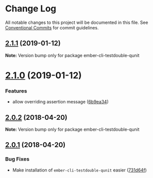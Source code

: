 # Change Log

All notable changes to this project will be documented in this file.
See [Conventional Commits](https://conventionalcommits.org) for commit guidelines.

<a name="2.1.1"></a>
## [2.1.1](https://github.com/alexlafroscia/testdouble-qunit/tree/master/packages/ember-cli-testdouble-qunit/compare/v2.1.0...v2.1.1) (2019-01-12)




**Note:** Version bump only for package ember-cli-testdouble-qunit

<a name="2.1.0"></a>
# [2.1.0](https://github.com/alexlafroscia/testdouble-qunit/tree/master/packages/ember-cli-testdouble-qunit/compare/v2.0.2...v2.1.0) (2019-01-12)


### Features

* allow overriding assertion message ([6b9ea34](https://github.com/alexlafroscia/testdouble-qunit/tree/master/packages/ember-cli-testdouble-qunit/commit/6b9ea34))




<a name="2.0.2"></a>
## [2.0.2](https://github.com/alexlafroscia/testdouble-qunit/tree/master/packages/ember-cli-testdouble-qunit/compare/v2.0.1...v2.0.2) (2018-04-20)




**Note:** Version bump only for package ember-cli-testdouble-qunit

<a name="2.0.1"></a>
## [2.0.1](https://github.com/alexlafroscia/testdouble-qunit/tree/master/packages/ember-cli-testdouble-qunit/compare/v2.0.0...v2.0.1) (2018-04-20)


### Bug Fixes

* Make installation of `ember-cli-testdouble-qunit` easier ([731d64f](https://github.com/alexlafroscia/testdouble-qunit/tree/master/packages/ember-cli-testdouble-qunit/commit/731d64f))
